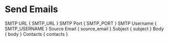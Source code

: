 # Send Emails

<div class="fields">
<label for="SMTP_URL">SMTP URL</label> { SMTP_URL }
<label for="SMTP_PORT">SMTP Port</label> { SMTP_PORT }
<label for="SMTP_USERNAME">SMTP Username</label> { SMTP_USERNAME }
<label for="source_email">Source Email</label> { source_email }
<label for="subject">Subject</label> { subject }
<label for="body">Body</label> { body }
<label for="contacts">Contacts</label> { contacts }
</div>
